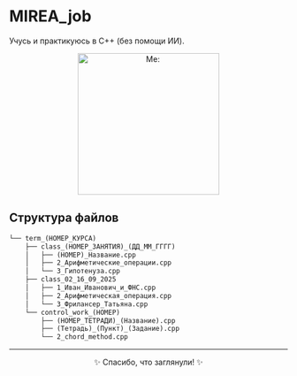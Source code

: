 # MIREA_job

Учусь и практикуюсь в C++ (без помощи ИИ).

<div align="center">
  <img src="https://s3.akarmain.ru/S/ZsAHQr.gif"
       alt="Me:"
       width="256" height="256">
</div>

## Структура файлов
```txt
└── term_(НОМЕР_КУРСА)
    ├── class_(НОМЕР_ЗАНЯТИЯ)_(ДД_ММ_ГГГГ)
    │   ├── (НОМЕР)_Название.cpp
    │   ├── 2_Арифметические_операции.cpp
    │   └── 3_Гипотенуза.cpp
    ├── class_02_16_09_2025
    │   ├── 1_Иван_Иванович_и_ФНС.cpp
    │   ├── 2_Арифметическая_операция.cpp
    │   └── 3_Фрилансер_Татьяна.cpp
    └── control_work_(НОМЕР)
        ├── (НОМЕР_ТЕТРАДИ)_(Название).cpp
        ├── (Тетрадь)_(Пункт)_(Задание).cpp
        └── 2_chord_method.cpp
````

---

<div align="center">
✨ Спасибо, что заглянули! ✨
</div>
